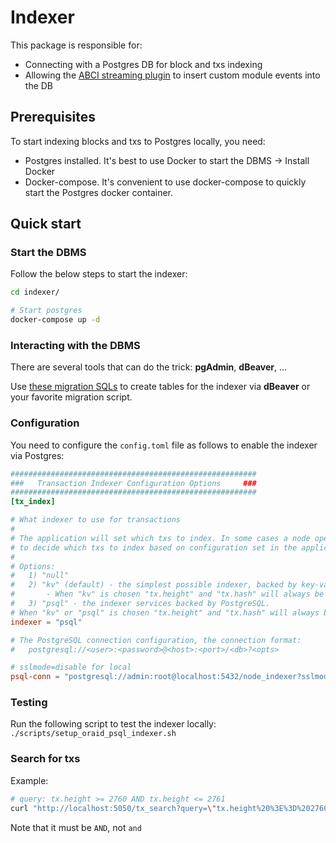 # Indexer

This package is responsible for:

- Connecting with a Postgres DB for block and txs indexing
- Allowing the [ABCI streaming plugin](../streaming/README.md) to insert custom module events into the DB

## Prerequisites

To start indexing blocks and txs to Postgres locally, you need:

- Postgres installed. It's best to use Docker to start the DBMS -> Install Docker
- Docker-compose. It's convenient to use docker-compose to quickly start the Postgres docker container.

## Quick start

### Start the DBMS

Follow the below steps to start the indexer:

```bash
cd indexer/

# Start postgres
docker-compose up -d
```

### Interacting with the DBMS

There are several tools that can do the trick: **pgAdmin**, **dBeaver**, ...

Use [these migration SQLs](./dbschema/schema.sql) to create tables for the indexer via **dBeaver** or your favorite migration script.

### Configuration

You need to configure the `config.toml` file as follows to enable the indexer via Postgres:

```toml
#######################################################
###   Transaction Indexer Configuration Options     ###
#######################################################
[tx_index]

# What indexer to use for transactions
#
# The application will set which txs to index. In some cases a node operator will be able
# to decide which txs to index based on configuration set in the application.
#
# Options:
#   1) "null"
#   2) "kv" (default) - the simplest possible indexer, backed by key-value storage (defaults to levelDB; see DBBackend).
# 		- When "kv" is chosen "tx.height" and "tx.hash" will always be indexed.
#   3) "psql" - the indexer services backed by PostgreSQL.
# When "kv" or "psql" is chosen "tx.height" and "tx.hash" will always be indexed.
indexer = "psql"

# The PostgreSQL connection configuration, the connection format:
#   postgresql://<user>:<password>@<host>:<port>/<db>?<opts>

# sslmode=disable for local
psql-conn = "postgresql://admin:root@localhost:5432/node_indexer?sslmode=disable"
```

### Testing

Run the following script to test the indexer locally: `./scripts/setup_oraid_psql_indexer.sh`

### Search for txs

Example:

```bash
# query: tx.height >= 2760 AND tx.height <= 2761
curl "http://localhost:5050/tx_search?query=\"tx.height%20%3E%3D%202760%20AND%20tx.height%20%3C%3D%202761\""
```

Note that it must be `AND`, not `and`
